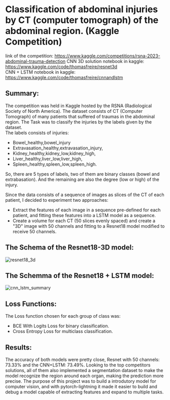 # Classification of abdominal injuries by CT (computer tomograph) of the abdominal region. (Kaggle Competition)
link of the competition: https://www.kaggle.com/competitions/rsna-2023-abdominal-trauma-detection
CNN 3D solution notebook in kaggle: https://www.kaggle.com/code/thomasfreire/resnet3d  
CNN + LSTM notebook in kaggle: https://www.kaggle.com/code/thomasfreire/cnnandlstm

## Summary:
The competition was held in Kaggle hosted by the RSNA (Radiological Society of North America). The dataset consists of CT (Computer Tomograph) of many patients that suffered of traumas in the abdominal region. The Task was to classify the injuries by the labels given by the dataset.  
The labels consists of injuries:  
* Bowel_healthy,bowel_injury
* Extravasation_healthy,extravasation_injury,  
* Kidney_healthy,kidney_low,kidney_high,  
* Liver_healthy,liver_low,liver_high,  
* Spleen_healthy,spleen_low,spleen_high.

So, there are 5 types of labels, two of them are binary classes (bowel and extrabasation). And the remaining are also the degree (low or high) of the injury.  

Since the data consists of a sequence of images as slices of the CT of each patient, I decided to experiment two approaches:  
* Extract the features of each image in a sequence pre-defined for each patient, and fitting these features into a LSTM model as a sequence.
* Create a volume for each CT (50 slices evenly spaced) and create a "3D" image with 50 channels and fitting to a Resnet18 model modified to receive 50 channels.

## The Schema of the Resnet18-3D model:
![resnet18_3d](https://github.com/thomasfsr/RSNA-MRI-of-Abdominal/assets/95254072/8e0ea0c8-04d5-4d80-ae25-0b18011b75f0)

## The Schemma of the Resnet18 + LSTM model:
![cnn_lstm_summary](https://github.com/thomasfsr/RSNA-MRI-of-Abdominal/assets/95254072/ed72fdcb-6128-463f-8c01-328d29279341)

## Loss Functions:
The Loss function chosen for each group of class was:
* BCE With Logits Loss for binary classification.
* Cross Entropy Loss for multiclass classification.

## Results:
The accuracy of both models were pretty close, Resnet with 50 channels: 73.33% and the CNN+LSTM: 73.49%. Looking to the top competitors solutions, all of them also implemented a segmentation dataset to make the model recognize the region around each organ, making the prediction more precise.
The purpose of this project was to build a introdutory model for computer vision, and with pytorch-lightning it made it easier to build and debug a model capable of extracting features and expand to multiple tasks.


